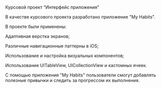 Курсовой проект “Интерфейс приложения”

В качестве курсового проекта разработано приложение "My Habits".

В проекте были применены:

Адаптивная верстка экранов;

Различные навигационные паттерны в iOS;

Использование и настройка визуальных компонентов;

Использование UITableView, UICollectionView и кастомных ячеек.

С помощью приложения "My Habits" пользователи смогут добавлять полезные привычки и следить за прогрессом их выполнения.

